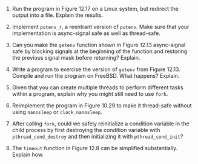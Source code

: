 1. Run the program in Figure 12.17 on a Linux system, but redirect the output
   into a file. Explain the results.

2. Implement `putenv_r`, a reentrant version of `putenv`. Make sure that your
   implementation is async-signal safe as well as thread-safe.

3. Can you make the `getenv` function shown in Figure 12.13 async-signal safe
   by blocking signals at the beginning of the function and restoring the
   previous signal mask before returning? Explain.

4. Write a program to exercise the version of `getenv` from Figure 12.13.
   Compile and run the program on FreeBSD. What happens? Explain.

5. Given that you can create multiple threads to perform different tasks within
   a program, explain why you might still need to use `fork`.

6. Reimplement the program in Figure 10.29 to make it thread-safe without using
   `nanosleep` or `clock_nanosleep`.

7. After calling `fork`, could we safely reinitialize a condition variable in
   the child process by first destroying the condition variable with
   `pthread_cond_destroy` and then initializing it with `pthread_cond_init`?

8. The `timeout` function in Figure 12.8 can be simplified substantially.
   Explain how.
